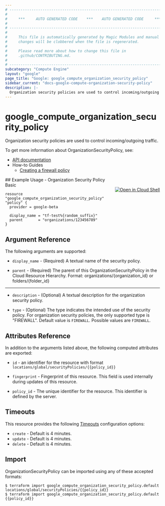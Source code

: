 ```yaml
---
# ----------------------------------------------------------------------------
#
#     ***     AUTO GENERATED CODE    ***    AUTO GENERATED CODE     ***
#
# ----------------------------------------------------------------------------
#
#     This file is automatically generated by Magic Modules and manual
#     changes will be clobbered when the file is regenerated.
#
#     Please read more about how to change this file in
#     .github/CONTRIBUTING.md.
#
# ----------------------------------------------------------------------------
subcategory: "Compute Engine"
layout: "google"
page_title: "Google: google_compute_organization_security_policy"
sidebar_current: "docs-google-compute-organization-security-policy"
description: |-
  Organization security policies are used to control incoming/outgoing traffic.
---
```


# google\_compute\_organization\_security\_policy

Organization security policies are used to control incoming/outgoing traffic.

To get more information about OrganizationSecurityPolicy, see:

* [API documentation](https://cloud.google.com/compute/docs/reference/rest/beta/organizationSecurityPolicies)
* How-to Guides
    * [Creating a firewall policy](https://cloud.google.com/vpc/docs/using-firewall-policies#create-policy)

<div class = "oics-button" style="float: right; margin: 0 0 -15px">
  <a href="https://console.cloud.google.com/cloudshell/open?cloudshell_git_repo=https%3A%2F%2Fgithub.com%2Fterraform-google-modules%2Fdocs-examples.git&cloudshell_working_dir=organization_security_policy_basic&cloudshell_image=gcr.io%2Fgraphite-cloud-shell-images%2Fterraform%3Alatest&open_in_editor=main.tf&cloudshell_print=.%2Fmotd&cloudshell_tutorial=.%2Ftutorial.md" target="_blank">
    <img alt="Open in Cloud Shell" src="//gstatic.com/cloudssh/images/open-btn.svg" style="max-height: 44px; margin: 32px auto; max-width: 100%;">
  </a>
</div>
## Example Usage - Organization Security Policy Basic


```hcl
resource "google_compute_organization_security_policy" "policy" {
  provider = google-beta

  display_name = "tf-test%{random_suffix}"
  parent       = "organizations/123456789"
}
```

## Argument Reference

The following arguments are supported:


* `display_name` -
  (Required)
  A textual name of the security policy.

* `parent` -
  (Required)
  The parent of this OrganizationSecurityPolicy in the Cloud Resource Hierarchy.
  Format: organizations/{organization_id} or folders/{folder_id}


- - -


* `description` -
  (Optional)
  A textual description for the organization security policy.

* `type` -
  (Optional)
  The type indicates the intended use of the security policy.
  For organization security policies, the only supported type
  is "FIREWALL".
  Default value is `FIREWALL`.
  Possible values are `FIREWALL`.


## Attributes Reference

In addition to the arguments listed above, the following computed attributes are exported:

* `id` - an identifier for the resource with format `locations/global/securityPolicies/{{policy_id}}`

* `fingerprint` -
  Fingerprint of this resource. This field is used internally during
  updates of this resource.

* `policy_id` -
  The unique identifier for the resource. This identifier is defined by the server.


## Timeouts

This resource provides the following
[Timeouts](/docs/configuration/resources.html#timeouts) configuration options:

- `create` - Default is 4 minutes.
- `update` - Default is 4 minutes.
- `delete` - Default is 4 minutes.

## Import


OrganizationSecurityPolicy can be imported using any of these accepted formats:

```
$ terraform import google_compute_organization_security_policy.default locations/global/securityPolicies/{{policy_id}}
$ terraform import google_compute_organization_security_policy.default {{policy_id}}
```

